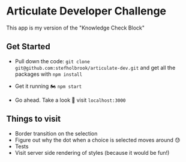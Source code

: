 # Articulate Developer Challenge

This app is my version of the "Knowledge Check Block"

## Get Started

* Pull down the code: `git clone git@github.com:stefholbrook/articulate-dev.git` and get all the packages with `npm install`

* Get it running 🏍 `npm start`

* Go ahead. Take a look 👀 visit `localhost:3000`

## Things to visit

* Border transition on the selection
* Figure out why the dot when a choice is selected moves around 😓
* Tests
* Visit server side rendering of styles (because it would be fun!)
